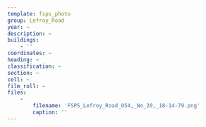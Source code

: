 ```yaml
---
template: fsps_photo
group: Lefroy_Road
year: ~
description: ~
buildings:
    - ''
coordinates: ~
heading: ~
classification: ~
section: ~
cell: ~
film_roll: ~
files:
    -
        filename: 'FSPS_Lefroy_Road_054,_No_20,_18-14-79.png'
        caption: ''
---
```


